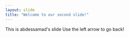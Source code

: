 ```yaml
---
layout: slide
title: "Welcome to our second slide!"
---
```


This is abdessamad's slide
Use the left arrow to go back!
